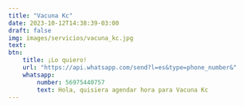 ```yaml
---
title: "Vacuna Kc"
date: 2023-10-12T14:38:39-03:00
draft: false
img: images/servicios/vacuna_kc.jpg
text:
btn:
    title: ¡Lo quiero!
    url: "https://api.whatsapp.com/send?l=es&type=phone_number&"
    whatsapp:
        number: 56975440757
        text: Hola, quisiera agendar hora para Vacuna Kc
---
```

